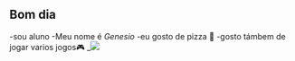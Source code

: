 ## Bom dia
-sou aluno
-Meu nome é _Genesio_
-eu gosto de pizza 🍕
-gosto támbem de jogar varios jogos🎮
_![](https://media.tenor.com/tgBhDeBWSN8AAAAi/derp-dance-spongebob-dance.gif)
